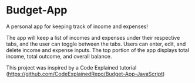 # Budget-App
A personal app for keeping track of income and expenses!

The app will keep a list of incomes and expenses under their respective tabs, and the user can toggle between the tabs. Users can enter, edit, and delete income and expense inputs. The top portion of the app displays total income, total outcome, and overall balance.

This project was inspired by a Code Explained tutorial (https://github.com/CodeExplainedRepo/Budget-App-JavaScript)
